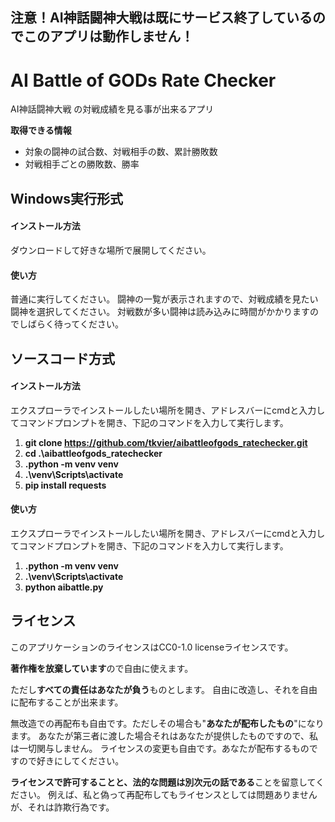 ## **注意！AI神話闘神大戦は既にサービス終了しているのでこのアプリは動作しません！**
# AI Battle of GODs Rate Checker

AI神話闘神大戦 の対戦成績を見る事が出来るアプリ

**取得できる情報**

- 対象の闘神の試合数、対戦相手の数、累計勝敗数
- 対戦相手ごとの勝敗数、勝率

## Windows実行形式

#### インストール方法

ダウンロードして好きな場所で展開してください。

#### 使い方

普通に実行してください。
闘神の一覧が表示されますので、対戦成績を見たい闘神を選択してください。
対戦数が多い闘神は読み込みに時間がかかりますのでしばらく待ってください。

## ソースコード方式

#### インストール方法

エクスプローラでインストールしたい場所を開き、アドレスバーにcmdと入力してコマンドプロンプトを開き、下記のコマンドを入力して実行します。
1. **git clone https://github.com/tkvier/aibattleofgods_ratechecker.git**
2. **cd .\\aibattleofgods_ratechecker**
3. **.python -m venv venv**
4. **.\\venv\\Scripts\\activate**
5. **pip install requests**

#### 使い方

エクスプローラでインストールしたい場所を開き、アドレスバーにcmdと入力してコマンドプロンプトを開き、下記のコマンドを入力して実行します。
1. **.python -m venv venv**
2. **.\\venv\\Scripts\\activate**
3. **python aibattle.py**

## ライセンス

このアプリケーションのライセンスはCC0-1.0 licenseライセンスです。

**著作権を放棄しています**ので自由に使えます。

ただし**すべての責任はあなたが負う**ものとします。
自由に改造し、それを自由に配布することが出来ます。

無改造での再配布も自由です。ただしその場合も"**あなたが配布したもの**"になります。
あなたが第三者に渡した場合それはあなたが提供したものですので、私は一切関与しません。
ライセンスの変更も自由です。あなたが配布するものですので好きにしてください。

**ライセンスで許可することと、法的な問題は別次元の話である**ことを留意してください。
例えば、私と偽って再配布してもライセンスとしては問題ありませんが、それは詐欺行為です。 

